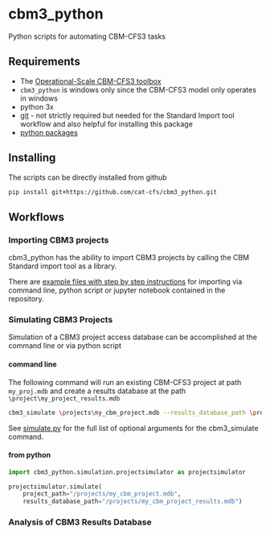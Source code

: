 # cbm3_python

Python scripts for automating CBM-CFS3 tasks

## Requirements

* The [Operational-Scale CBM-CFS3 toolbox](https://www.nrcan.gc.ca/climate-change/impacts-adaptations/climate-change-impacts-forests/carbon-accounting/carbon-budget-model/13107)
* `cbm3_python` is windows only since the CBM-CFS3 model only operates in windows
* python 3x
* [git](https://git-scm.com/) - not strictly required but needed for the Standard Import tool workflow and also helpful for installing this package
* [python packages](https://github.com/cat-cfs/cbm3_python/blob/master/requirements.txt)



## Installing

The scripts can be directly installed from github

```bash
pip install git+https://github.com/cat-cfs/cbm3_python.git
```

## Workflows

### Importing CBM3 projects

cbm3_python has the ability to import CBM3 projects by calling the CBM Standard import tool as a library.

There are [example files with step by step instructions](./examples/sit_automation) for importing via command line, python script or jupyter notebook contained in the repository.


### Simulating CBM3 Projects

Simulation of a CBM3 project access database can be accomplished at the command line or via python script

#### command line

The following command will run an existing CBM-CFS3 project at path `my_proj.mdb` and create a results database at the path `\project\my_project_results.mdb`

```bash
cbm3_simulate \projects\my_cbm_project.mdb --results_database_path \projects\my_cbm_project_results.mdb
```

See [simulate.py](cbm3_python/scripts/simulate.py) for the full list of optional arguments for the cbm3_simulate command.

#### from python

```python
import cbm3_python.simulation.projectsimulator as projectsimulator

projectsimulator.simulate(
    project_path="/projects/my_cbm_project.mdb",
    results_database_path="/projects/my_cbm_project_results.mdb")
```

### Analysis of CBM3 Results Database


